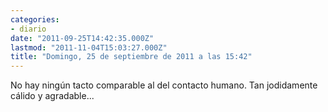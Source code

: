 ```yaml
---
categories:
- diario
date: "2011-09-25T14:42:35.000Z"
lastmod: "2011-11-04T15:03:27.000Z"
title: "Domingo, 25 de septiembre de 2011 a las 15:42"
---
```


No hay ningún tacto comparable al del contacto humano. Tan jodidamente cálido y agradable...
